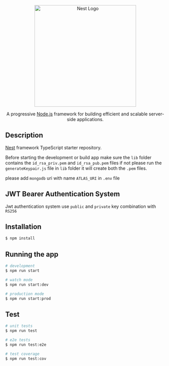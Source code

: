 <p align="center">
  <a href="http://nestjs.com/" target="blank"><img src="https://nestjs.com/img/logo_text.svg" width="320" alt="Nest Logo" /></a>
</p>

[circleci-image]: https://img.shields.io/circleci/build/github/nestjs/nest/master?token=abc123def456
[circleci-url]: https://circleci.com/gh/nestjs/nest

  <p align="center">A progressive <a href="http://nodejs.org" target="_blank">Node.js</a> framework for building efficient and scalable server-side applications.</p>
    

## Description

[Nest](https://github.com/nestjs/nest) framework TypeScript starter repository.

Before starting the development or build app make sure the `lib` folder contains the `id_rsa_priv.pem` and `id_rsa_pub.pem` files if not please run the `generateKeypair.js` file in `lib` folder it will create both the `.pem` files.

please add `mongodb` uri with name `ATLAS_URI` in `.env` file

## JWT Bearer Authentication System

Jwt authentication system use `public` and `private` key combination with `RS256` 

## Installation

```bash
$ npm install
```

## Running the app

```bash
# development
$ npm run start

# watch mode
$ npm run start:dev

# production mode
$ npm run start:prod
```

## Test

```bash
# unit tests
$ npm run test

# e2e tests
$ npm run test:e2e

# test coverage
$ npm run test:cov
```

